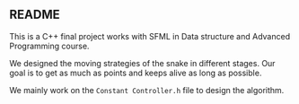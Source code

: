## README

This is a C++ final project works with SFML in Data structure and Advanced Programming course.

We designed the moving strategies of the snake in different stages. Our goal is to get as much as points and keeps alive as long as possible.

We mainly work on the `Constant Controller.h` file to design the algorithm.